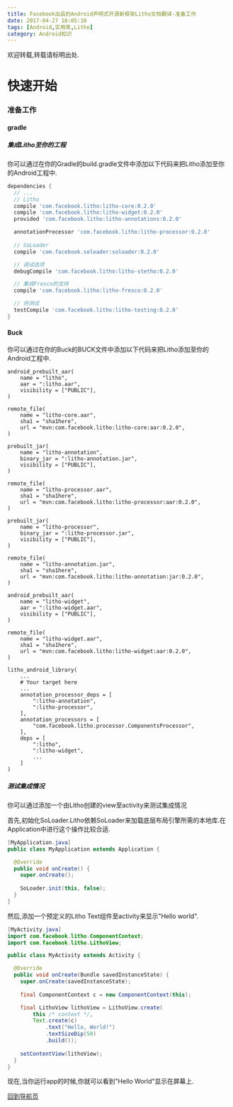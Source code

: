 ```yaml
---
title: Facebook出品的Android声明式开源新框架Litho文档翻译-准备工作
date: 2017-04-27 16:05:10
tags: [Android,实用库,Litho]
category: Android知识
---
```


欢迎转载,转载请标明出处.

# 快速开始

### 准备工作

#### gradle

##### 集成Litho至你的工程
你可以通过在你的Gradle的build.gradle文件中添加以下代码来把Litho添加至你的Android工程中.
``` gradle
dependencies {
  // ...
  // Litho
  compile 'com.facebook.litho:litho-core:0.2.0'
  compile 'com.facebook.litho:litho-widget:0.2.0'
  provided 'com.facebook.litho:litho-annotations:0.2.0'

  annotationProcessor 'com.facebook.litho:litho-processor:0.2.0'
  
  // SoLoader 
  compile 'com.facebook.soloader:soloader:0.2.0'

  // 调试选项
  debugCompile 'com.facebook.litho:litho-stetho:0.2.0'

  // 集成Fresco的支持
  compile 'com.facebook.litho:litho-fresco:0.2.0'

  // 供测试
  testCompile 'com.facebook.litho:litho-testing:0.2.0'
}
```
#### Buck
你可以通过在你的Buck的BUCK文件中添加以下代码来把Litho添加至你的Android工程中.
``` buck
android_prebuilt_aar(
    name = "litho",
    aar = ":litho.aar",
    visibility = ["PUBLIC"],
)

remote_file(
    name = "litho-core.aar",
    sha1 = "sha1here",
    url = "mvn:com.facebook.litho:litho-core:aar:0.2.0",
)

prebuilt_jar(
    name = "litho-annotation",
    binary_jar = ":litho-annotation.jar",
    visibility = ["PUBLIC"],
)

remote_file(
    name = "litho-processor.aar",
    sha1 = "sha1here",
    url = "mvn:com.facebook.litho:litho-processor:aar:0.2.0",
)

prebuilt_jar(
    name = "litho-processor",
    binary_jar = ":litho-processor.jar",
    visibility = ["PUBLIC"],
)

remote_file(
    name = "litho-annotation.jar",
    sha1 = "sha1here",
    url = "mvn:com.facebook.litho:litho-annotation:jar:0.2.0",
)

android_prebuilt_aar(
    name = "litho-widget",
    aar = ":litho-widget.aar",
    visibility = ["PUBLIC"],
)

remote_file(
    name = "litho-widget.aar",
    sha1 = "sha1here",
    url = "mvn:com.facebook.litho:litho-widget:aar:0.2.0",
)

litho_android_library(
    ...
    # Your target here
    ...
    annotation_processor_deps = [
        ":litho-annotation",
        ":litho-processor",
    ],
    annotation_processors = [
        "com.facebook.litho.processor.ComponentsProcessor",
    ],
    deps = [
        ":litho",
        ":litho-widget",
        ...
    ]
)
```

##### 测试集成情况
你可以通过添加一个由Litho创建的view至activity来测试集成情况

首先,初始化SoLoader.Litho依赖SoLoader来加载底层布局引擎所需的本地库.在Application中进行这个操作比较合适.

``` java
[MyApplication.java]
public class MyApplication extends Application {

  @Override
  public void onCreate() {
    super.onCreate();
    
    SoLoader.init(this, false);
  }
}
```

然后,添加一个预定义的Litho Text组件至activity来显示"Hello world".

``` java 
[MyActivity.java]
import com.facebook.litho.ComponentContext;
import com.facebook.litho.LithoView;

public class MyActivity extends Activity {

  @Override
  public void onCreate(Bundle savedInstanceState) {
    super.onCreate(savedInstanceState);
    
    final ComponentContext c = new ComponentContext(this);

    final LithoView lithoView = LithoView.create(
    	this /* context */, 
    	Text.create(c)
            .text("Hello, World!")
            .textSizeDip(50)
            .build());
    	
    setContentView(lithoView);
  }
}

```

现在,当你运行app的时候,你就可以看到"Hello World"显示在屏幕上.

[回到导航页](https://shikieiki.github.io/2017/05/04/Facebook%E5%87%BA%E5%93%81%E7%9A%84Android%E5%A3%B0%E6%98%8E%E5%BC%8F%E5%BC%80%E6%BA%90%E6%96%B0%E6%A1%86%E6%9E%B6Litho%E6%96%87%E6%A1%A3%E7%BF%BB%E8%AF%91-%E6%80%BB%E8%A7%88%E5%92%8C%E5%AF%BC%E8%88%AA/)